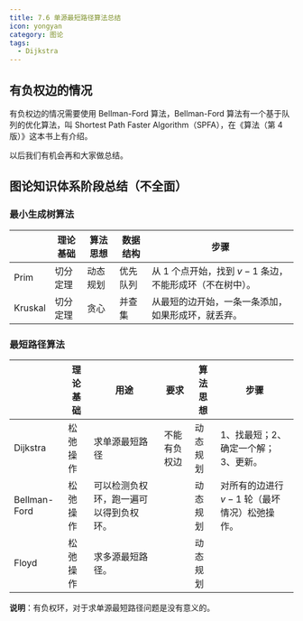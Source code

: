```yaml
---
title: 7.6 单源最短路径算法总结
icon: yongyan
category: 图论
tags:
  - Dijkstra
---
```


## 有负权边的情况

有负权边的情况需要使用 Bellman-Ford 算法，Bellman-Ford 算法有一个基于队列的优化算法，叫 Shortest Path Faster Algorithm（SPFA），在《算法（第 4 版）》这本书上有介绍。

以后我们有机会再和大家做总结。

## 图论知识体系阶段总结（不全面）

### 最小生成树算法

|         | 理论基础 | 算法思想 | 数据结构 | 步骤                                                         |
| ------- | -------- | -------- | -------- | ------------------------------------------------------------ |
| Prim    | 切分定理 | 动态规划 | 优先队列 | 从 $1$ 个点开始，找到 $v - 1$ 条边，不能形成环（不在树中）。 |
| Kruskal | 切分定理 | 贪心     | 并查集   | 从最短的边开始，一条一条添加，如果形成环，就丢弃。           |

### 最短路径算法


|              | 理论基础 | 用途                                   | 要求         | 算法思想 | 步骤                                            |
| :----------- | -------- | -------------------------------------- | ------------ | -------- | ----------------------------------------------- |
| Dijkstra     | 松弛操作 | 求单源最短路径                         | 不能有负权边 | 动态规划 | 1、找最短；2、确定一个解；3、更新。             |
| Bellman-Ford | 松弛操作 | 可以检测负权环，跑一遍可以得到负权环。 |              | 动态规划 | 对所有的边进行 $v - 1$ 轮（最坏情况）松弛操作。 |
| Floyd        | 松弛操作 | 求多源最短路径。                       |              | 动态规划 |                                                 |

**说明**：有负权环，对于求单源最短路径问题是没有意义的。